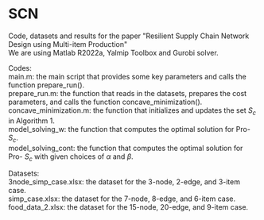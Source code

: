 # SCN

Code, datasets and results for the paper "Resilient Supply Chain Network Design using Multi-item Production" <br/> 
We are using Matlab R2022a, Yalmip Toolbox and Gurobi solver. <br/> 

Codes:<br/> 
main.m: the main script that provides some key parameters and calls the function prepare_run(). <br/> 
prepare_run.m: the function that reads in the datasets, prepares the cost parameters, and calls the function concave_minimization(). <br/> 
concave_minimization.m: the function that initializes and updates the set $S_c$ in Algorithm 1. <br/> 
model_solving_w: the function that computes the optimal solution for Pro- $S_c$. <br/> 
model_solving_cont: the function that computes the optimal solution for Pro- $S_c$ with given choices of $\alpha$ and $\beta$. <br/>

Datasets:<br/> 
3node_simp_case.xlsx: the dataset for the 3-node, 2-edge, and 3-item case. <br/> 
simp_case.xlsx: the dataset for the 7-node, 8-edge, and 6-item case. <br/> 
food_data_2.xlsx: the dataset for the 15-node, 20-edge, and 9-item case. <br/> 
